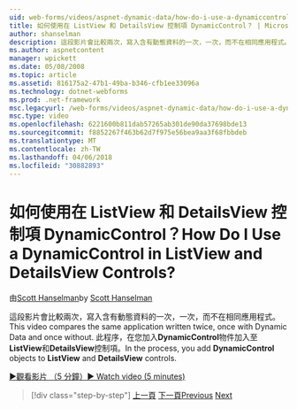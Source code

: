 ```yaml
---
uid: web-forms/videos/aspnet-dynamic-data/how-do-i-use-a-dynamiccontrol-in-listview-and-detailsview-controls
title: 如何使用在 ListView 和 DetailsView 控制項 DynamicControl？ | Microsoft Docs
author: shanselman
description: 這段影片會比較兩次，寫入含有動態資料的一次，一次，而不在相同應用程式。 在過程中，您必須將 DynamicControl 物件加入清單檢視...
ms.author: aspnetcontent
manager: wpickett
ms.date: 05/08/2008
ms.topic: article
ms.assetid: 816175a2-47b1-49ba-b346-cfb1ee33096a
ms.technology: dotnet-webforms
ms.prod: .net-framework
msc.legacyurl: /web-forms/videos/aspnet-dynamic-data/how-do-i-use-a-dynamiccontrol-in-listview-and-detailsview-controls
msc.type: video
ms.openlocfilehash: 6221600b811dab57265ab301de90da37698bde13
ms.sourcegitcommit: f8852267f463b62d7f975e56bea9aa3f68fbbdeb
ms.translationtype: MT
ms.contentlocale: zh-TW
ms.lasthandoff: 04/06/2018
ms.locfileid: "30882893"
---
```

<a name="how-do-i-use-a-dynamiccontrol-in-listview-and-detailsview-controls"></a><span data-ttu-id="7ae06-105">如何使用在 ListView 和 DetailsView 控制項 DynamicControl？</span><span class="sxs-lookup"><span data-stu-id="7ae06-105">How Do I Use a DynamicControl in ListView and DetailsView Controls?</span></span>
====================
<span data-ttu-id="7ae06-106">由[Scott Hanselman](https://github.com/shanselman)</span><span class="sxs-lookup"><span data-stu-id="7ae06-106">by [Scott Hanselman](https://github.com/shanselman)</span></span>

<span data-ttu-id="7ae06-107">這段影片會比較兩次，寫入含有動態資料的一次，一次，而不在相同應用程式。</span><span class="sxs-lookup"><span data-stu-id="7ae06-107">This video compares the same application written twice, once with Dynamic Data and once without.</span></span> <span data-ttu-id="7ae06-108">此程序，在您加入**DynamicControl**物件加入至**ListView**和**DetailsView**控制項。</span><span class="sxs-lookup"><span data-stu-id="7ae06-108">In the process, you add **DynamicControl** objects to **ListView** and **DetailsView** controls.</span></span>

[<span data-ttu-id="7ae06-109">&#9654;觀看影片 （5 分鐘）</span><span class="sxs-lookup"><span data-stu-id="7ae06-109">&#9654; Watch video (5 minutes)</span></span>](https://channel9.msdn.com/Blogs/ASP-NET-Site-Videos/how-do-i-use-a-dynamiccontrol-in-listview-and-detailsview-controls)

> [!div class="step-by-step"]
> <span data-ttu-id="7ae06-110">[上一頁](how-do-i-display-unknown-datatypes.md)
> [下一頁](getting-started-with-dynamic-data.md)</span><span class="sxs-lookup"><span data-stu-id="7ae06-110">[Previous](how-do-i-display-unknown-datatypes.md)
[Next](getting-started-with-dynamic-data.md)</span></span>

